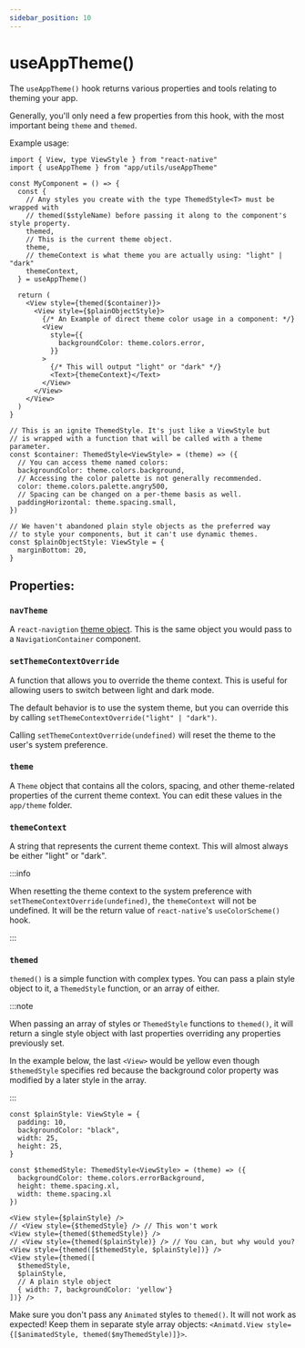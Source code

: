 ```yaml
---
sidebar_position: 10
---
```


# useAppTheme()

The `useAppTheme()` hook returns various properties and tools relating to theming your app.

Generally, you'll only need a few properties from this hook, with the most important being `theme` and `themed`.

Example usage:

```tsx
import { View, type ViewStyle } from "react-native"
import { useAppTheme } from "app/utils/useAppTheme"

const MyComponent = () => {
  const {
    // Any styles you create with the type ThemedStyle<T> must be wrapped with
    // themed($styleName) before passing it along to the component's style property.
    themed,
    // This is the current theme object.
    theme,
    // themeContext is what theme you are actually using: "light" | "dark"
    themeContext,
  } = useAppTheme()

  return (
    <View style={themed($container)}>
      <View style={$plainObjectStyle}>
        {/* An Example of direct theme color usage in a component: */}
        <View
          style={{
            backgroundColor: theme.colors.error,
          }}
        >
          {/* This will output "light" or "dark" */}
          <Text>{themeContext}</Text>
        </View>
      </View>
    </View>
  )
}

// This is an ignite ThemedStyle. It's just like a ViewStyle but
// is wrapped with a function that will be called with a theme parameter.
const $container: ThemedStyle<ViewStyle> = (theme) => ({
  // You can access theme named colors:
  backgroundColor: theme.colors.background,
  // Accessing the color palette is not generally recommended.
  color: theme.colors.palette.angry500,
  // Spacing can be changed on a per-theme basis as well.
  paddingHorizontal: theme.spacing.small,
})

// We haven't abandoned plain style objects as the preferred way
// to style your components, but it can't use dynamic themes.
const $plainObjectStyle: ViewStyle = {
  marginBottom: 20,
}
```

## Properties:

### `navTheme`

A `react-navigtion` [theme object](https://reactnavigation.org/docs/themes#built-in-themes). This is the same object you would pass to a `NavigationContainer` component.

### `setThemeContextOverride`

A function that allows you to override the theme context. This is useful for allowing users to switch between light and dark mode.

The default behavior is to use the system theme, but you can override this by calling `setThemeContextOverride("light" | "dark")`.

Calling `setThemeContextOverride(undefined)` will reset the theme to the user's system preference.

### `theme`

A `Theme` object that contains all the colors, spacing, and other theme-related properties of the current theme context. You can edit these values in the `app/theme` folder.

### `themeContext`

A string that represents the current theme context. This will almost always be either "light" or "dark".

:::info

When resetting the theme context to the system preference with `setThemeContextOverride(undefined)`, the `themeContext` will not be undefined. It will be the return value of `react-native`'s `useColorScheme()` hook.

:::

### `themed`

`themed()` is a simple function with complex types. You can pass a plain style object to it, a `ThemedStyle` function, or an array of either.

:::note

When passing an array of styles or `ThemedStyle` functions to `themed()`, it will return a single style object with last properties overriding any properties previously set.

In the example below, the last `<View>` would be yellow even though `$themedStyle` specifies red because the background color property was modified by a later style in the array.

:::

```tsx
const $plainStyle: ViewStyle = {
  padding: 10,
  backgroundColor: "black",
  width: 25,
  height: 25,
}

const $themedStyle: ThemedStyle<ViewStyle> = (theme) => ({
  backgroundColor: theme.colors.errorBackground,
  height: theme.spacing.xl,
  width: theme.spacing.xl
})

<View style={$plainStyle} />
// <View style={$themedStyle} /> // This won't work
<View style={themed($themedStyle)} />
// <View style={themed($plainStyle)} /> // You can, but why would you?
<View style={themed([$themedStyle, $plainStyle])} />
<View style={themed([
  $themedStyle,
  $plainStyle,
  // A plain style object
  { width: 7, backgroundColor: 'yellow'}
])} />
```

Make sure you don't pass any `Animated` styles to `themed()`. It will not work as expected! Keep them in separate style array objects: `<Animatd.View style={[$animatedStyle, themed($myThemedStyle)]}>`.
